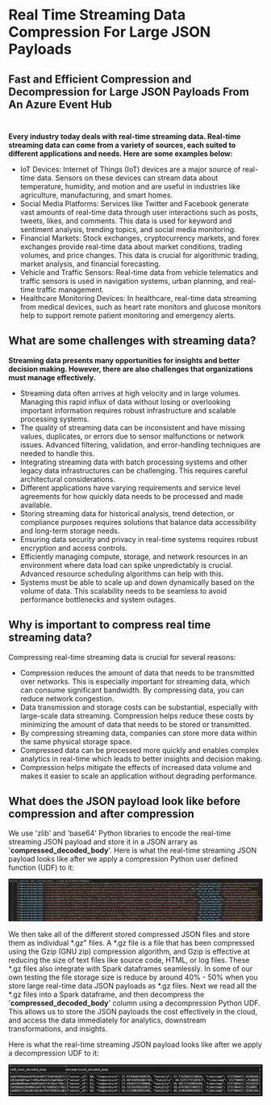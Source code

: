 # Real Time Streaming Data Compression For Large JSON Payloads

## Fast and Efficient Compression and Decompression for Large JSON Payloads From An Azure Event Hub<br><br>

__Every industry today deals with real-time streaming data.  Real-time streaming data can come from a variety of sources, each suited to different applications and needs.  Here are some examples below:__

- IoT Devices: Internet of Things (IoT) devices are a major source of real-time data. Sensors on these devices can stream data about temperature, humidity, and motion and are useful in industries like agriculture, manufacturing, and smart homes.
- Social Media Platforms: Services like Twitter and Facebook generate vast amounts of real-time data through user interactions such as posts, tweets, likes, and comments. This data is used for keyword and sentiment analysis, trending topics, and social media monitoring.
- Financial Markets: Stock exchanges, cryptocurrency markets, and forex exchanges provide real-time data about market conditions, trading volumes, and price changes. This data is crucial for algorithmic trading, market analysis, and financial forecasting.
- Vehicle and Traffic Sensors: Real-time data from vehicle telematics and traffic sensors is used in navigation systems, urban planning, and real-time traffic management.
- Healthcare Monitoring Devices: In healthcare, real-time data streaming from medical devices, such as heart rate monitors and glucose monitors help to support remote patient monitoring and emergency alerts.

## What are some challenges with streaming data?

__Streaming data presents many opportunities for insights and better decision making.  However, there are also challenges that organizations must manage effectively.__

- Streaming data often arrives at high velocity and in large volumes. Managing this rapid influx of data without losing or overlooking important information requires robust infrastructure and scalable processing systems.
- The quality of streaming data can be inconsistent and have missing values, duplicates, or errors due to sensor malfunctions or network issues.  Advanced filtering, validation, and error-handling techniques are needed to handle this.
- Integrating streaming data with batch processing systems and other legacy data infrastructures can be challenging. This requires careful architectural considerations.
- Different applications have varying requirements and service level agreements for how quickly data needs to be processed and made available.
- Storing streaming data for historical analysis, trend detection, or compliance purposes requires solutions that balance data accessibility and long-term storage needs.
- Ensuring data security and privacy in real-time systems requires robust encryption and access controls.
- Efficiently managing compute, storage, and network resources in an environment where data load can spike unpredictably is crucial.  Advanced resource scheduling algorithms can help with this.
- Systems must be able to scale up and down dynamically based on the volume of data. This scalability needs to be seamless to avoid performance bottlenecks and system outages.

## Why is important to compress real time streaming data?

Compressing real-time streaming data is crucial for several reasons:

- Compression reduces the amount of data that needs to be transmitted over networks. This is especially important for streaming data, which can consume significant bandwidth. By compressing data, you can reduce network congestion.
- Data transmission and storage costs can be substantial, especially with large-scale data streaming. Compression helps reduce these costs by minimizing the amount of data that needs to be stored or transmitted.
- By compressing streaming data, companies can store more data within the same physical storage space.
- Compressed data can be processed more quickly and enables complex analytics in real-time which leads to better insights and decision making.
- Compression helps mitigate the effects of increased data volume and makes it easier to scale an application without degrading performance.

## What does the JSON payload look like before compression and after compression

We use 'zlib' and 'base64' Python libraries to encode the real-time streaming JSON payload and store it in a JSON arrary as '__compressed_decoded_body__'.  Here is what the real-time streaming JSON payload looks like after we apply a compression Python user defined function (UDF) to it:

  ![compressed_payload.png](/readme_images/compressed_payload.png)

We then take all of the different stored compressed JSON files and store them as individual *.gz" files.  A *.gz file is a file that has been compressed using the Gzip (GNU zip) compression algorithm, and Gzip is effective at reducing the size of text files like source code, HTML, or log files.  These *.gz files also integrate with Spark dataframes seamlessly.  In some of our own testing the file storage size is reduce by around 40% - 50% when you store large real-time data JSON payloads as *.gz files.  Next we read all the *.gz files into a Spark dataframe, and then decompress the '__compressed_decoded_body__' column using a decompression Python UDF.  This allows us to store the JSON payloads the cost effectively in the cloud, and access the data immediately for analytics, downstream transformations, and insights.

Here is what the real-time streaming JSON payload looks like after we apply a decompression UDF to it:

  ![decompressed_payload.png](/readme_images/decompressed_payload.png)